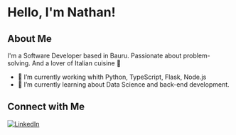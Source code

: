 # Hello, I'm Nathan! 

## About Me
I'm a Software Developer based in Bauru. Passionate about problem-solving.
And a lover of Italian cuisine 🍝

- 🔭 I’m currently working whith  Python, TypeScript, Flask, Node.js
- 🌱  I’m currently learning about Data Science and back-end development.


## Connect with Me
[![LinkedIn](https://img.shields.io/badge/-LinkedIn-blue?style=flat-square&logo=LinkedIn&logoColor=white&link=https://www.linkedin.com/in/nathancamolez/)](https://www.linkedin.com/in/nathancamolez/)


